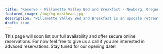 ```yaml
---
title: "Reserve - Willamette Valley Bed and Breakfast - Newberg, Oregon"
featured_image: /img/bg-masthead.jpg
description: "willamette Valley Bed and Breakfast is an upscale retreat in the heart of Oregon's wine country."
draft: true
---
```

This page will soon list our full availability and offer secure online reservations. For now feel free to give us a call if you are interested in advaced reservations. Stay tuned for our opening date!
